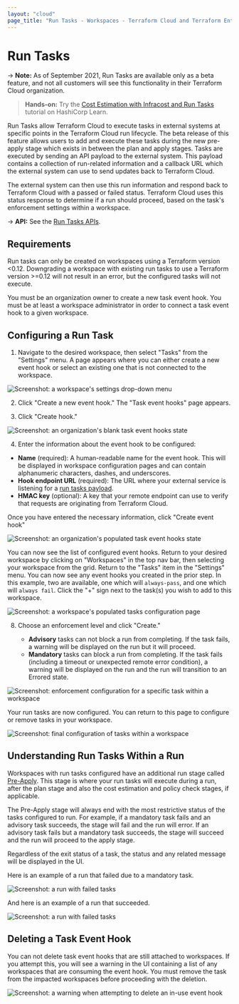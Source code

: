 ```yaml
---
layout: "cloud"
page_title: "Run Tasks - Workspaces - Terraform Cloud and Terraform Enterprise"
---
```


# Run Tasks

-> **Note:** As of September 2021, Run Tasks are available only as a beta feature, and not all customers will see this functionality in their Terraform Cloud organization.

> **Hands-on:** Try the [Cost Estimation with Infracost and Run Tasks](https://learn.hashicorp.com/tutorials/terraform/INSERTURLHERELOLOLOL) tutorial on HashiCorp Learn.

Run Tasks allow Terraform Cloud to execute tasks in external systems at specific points in the Terraform Cloud run lifecycle. The beta release of this feature allows users to add and execute these tasks during the new pre-apply stage which exists in between the plan and apply stages. Tasks are executed by sending an API payload to the external system. This payload contains a collection of run-related information and a callback URL which the external system can use to send updates back to Terraform Cloud.

The external system can then use this run information and respond back to Terraform Cloud with a passed or failed status. Terraform Cloud uses this status response to determine if a run should proceed, based on the task's enforcement settings within a workspace.

-> **API:** See the [Run Tasks APIs](../api/run-tasks.html).

## Requirements

Run tasks can only be created on workspaces using a Terraform version <0.12. Downgrading a workspace with existing run tasks to use a Terraform version >=0.12 will not result in an error, but the configured tasks will not execute.

You must be an organization owner to create a new task event hook. You must be at least a workspace administrator in order to connect a task event hook to a given workspace.

## Configuring a Run Task

1. Navigate to the desired workspace, then select "Tasks" from the "Settings" menu. A page appears where you can either create a new event hook or select an existing one that is not connected to the workspace.

![Screenshot: a workspace's settings drop-down menu](./images/run-tasks-workspace-settings.png)

2. Click "Create a new event hook." The "Task event hooks" page appears. 

3. Click "Create hook."

![Screenshot: an organization's blank task event hooks state](./images/run-tasks-blank-event-hooks.png)

4. Enter the information about the event hook to be configured:

- **Name** (required): A human-readable name for the event hook. This will be displayed in workspace configuration pages and can contain alphanumeric characters, dashes, and underscores.
- **Hook endpoint URL** (required): The URL where your external service is listening for a [run tasks payload](../api/run-tasks.html).
- **HMAC key** (optional): A key that your remote endpoint can use to verify that requests are originating from Terraform Cloud.

Once you have entered the necessary information, click "Create event hook"

![Screenshot: an organization's populated task event hooks state](./images/run-tasks-event-hooks-populated.png)

You can now see the list of configured event hooks. Return to your desired workspace by clicking on "Workspaces" in the top nav bar, then selecting your workspace from the grid. Return to the "Tasks" item in the "Settings" menu. You can now see any event hooks you created in the prior step. In this example, two are available, one which will `always-pass`, and one which will `always fail`. Click the "+" sign next to the task(s) you wish to add to this workspace.

![Screenshot: a workspace's populated tasks configuration page](./images/run-tasks-workspace-tasks-populated.png)

8. Choose an enforcement level and click "Create."

     - **Advisory** tasks can not block a run from completing. If the task fails, a warning will be displayed on the run but it will proceed.
     - **Mandatory** tasks can block a run from completing. If the task fails (including a timeout or unexpected remote error condition), a warning will be displayed on the run and the run will transition to an Errored state.


![Screenshot: enforcement configuration for a specific task within a workspace](./images/run-tasks-add-to-workspace.png)

Your run tasks are now configured. You can return to this page to configure or remove tasks in your workspace.

![Screenshot: final configuration of tasks within a workspace](./images/run-tasks-final-workspace-configuration.png)


## Understanding Run Tasks Within a Run

Workspaces with run tasks configured have an additional run stage called [Pre-Apply](../run/states.html). This stage is where your run tasks will execute during a run, after the plan stage and also the cost estimation and policy check stages, if applicable.

The Pre-Apply stage will always end with the most restrictive status of the tasks configured to run. For example, if a mandatory task fails and an advisory task succeeds, the stage will fail and the run will error. If an advisory task fails but a mandatory task succeeds, the stage will succeed and the run will proceed to the apply stage.

Regardless of the exit status of a task, the status and any related message will be displayed in the UI.

Here is an example of a run that failed due to a mandatory task.

![Screenshot: a run with failed tasks](./images/run-tasks-run-failed.png)

And here is an example of a run that succeeded.

![Screenshot: a run with failed tasks](./images/run-tasks-run-success.png)

## Deleting a Task Event Hook

You can not delete task event hooks that are still attached to workspaces. If you attempt this, you will see a warning in the UI containing a list of any workspaces that are consuming the event hook. You must remove the task from the impacted workspaces before proceeding with the deletion.

![Screenshot: a warning when attempting to delete an in-use event hook](./images/run-tasks-delete-hook-warning.png)
